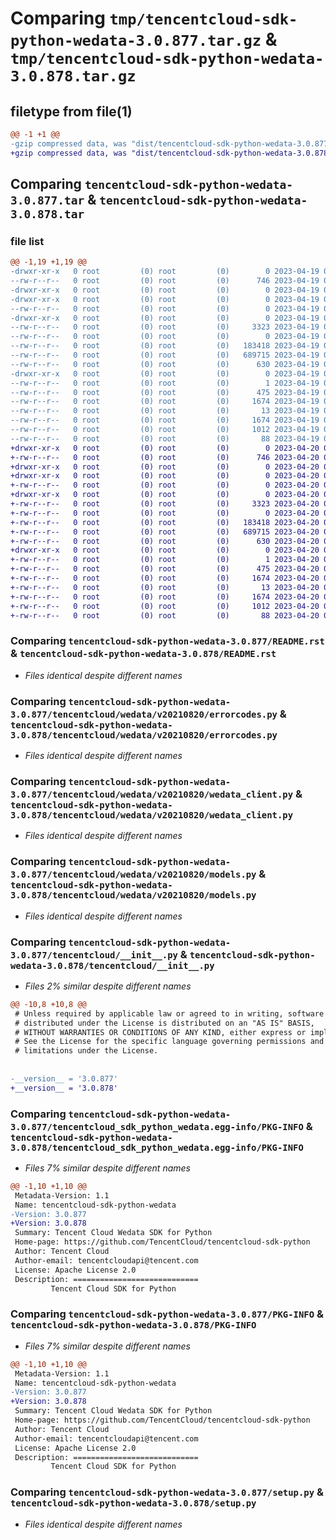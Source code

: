 # Comparing `tmp/tencentcloud-sdk-python-wedata-3.0.877.tar.gz` & `tmp/tencentcloud-sdk-python-wedata-3.0.878.tar.gz`

## filetype from file(1)

```diff
@@ -1 +1 @@
-gzip compressed data, was "dist/tencentcloud-sdk-python-wedata-3.0.877.tar", last modified: Wed Apr 19 09:45:11 2023, max compression
+gzip compressed data, was "dist/tencentcloud-sdk-python-wedata-3.0.878.tar", last modified: Thu Apr 20 00:56:29 2023, max compression
```

## Comparing `tencentcloud-sdk-python-wedata-3.0.877.tar` & `tencentcloud-sdk-python-wedata-3.0.878.tar`

### file list

```diff
@@ -1,19 +1,19 @@
-drwxr-xr-x   0 root         (0) root         (0)        0 2023-04-19 09:45:11.000000 tencentcloud-sdk-python-wedata-3.0.877/
--rw-r--r--   0 root         (0) root         (0)      746 2023-04-19 09:45:10.000000 tencentcloud-sdk-python-wedata-3.0.877/README.rst
-drwxr-xr-x   0 root         (0) root         (0)        0 2023-04-19 09:45:11.000000 tencentcloud-sdk-python-wedata-3.0.877/tencentcloud/
-drwxr-xr-x   0 root         (0) root         (0)        0 2023-04-19 09:45:11.000000 tencentcloud-sdk-python-wedata-3.0.877/tencentcloud/wedata/
--rw-r--r--   0 root         (0) root         (0)        0 2023-04-19 09:45:10.000000 tencentcloud-sdk-python-wedata-3.0.877/tencentcloud/wedata/__init__.py
-drwxr-xr-x   0 root         (0) root         (0)        0 2023-04-19 09:45:11.000000 tencentcloud-sdk-python-wedata-3.0.877/tencentcloud/wedata/v20210820/
--rw-r--r--   0 root         (0) root         (0)     3323 2023-04-19 09:45:11.000000 tencentcloud-sdk-python-wedata-3.0.877/tencentcloud/wedata/v20210820/errorcodes.py
--rw-r--r--   0 root         (0) root         (0)        0 2023-04-19 09:45:11.000000 tencentcloud-sdk-python-wedata-3.0.877/tencentcloud/wedata/v20210820/__init__.py
--rw-r--r--   0 root         (0) root         (0)   183418 2023-04-19 09:45:11.000000 tencentcloud-sdk-python-wedata-3.0.877/tencentcloud/wedata/v20210820/wedata_client.py
--rw-r--r--   0 root         (0) root         (0)   689715 2023-04-19 09:45:11.000000 tencentcloud-sdk-python-wedata-3.0.877/tencentcloud/wedata/v20210820/models.py
--rw-r--r--   0 root         (0) root         (0)      630 2023-04-19 09:45:10.000000 tencentcloud-sdk-python-wedata-3.0.877/tencentcloud/__init__.py
-drwxr-xr-x   0 root         (0) root         (0)        0 2023-04-19 09:45:11.000000 tencentcloud-sdk-python-wedata-3.0.877/tencentcloud_sdk_python_wedata.egg-info/
--rw-r--r--   0 root         (0) root         (0)        1 2023-04-19 09:45:11.000000 tencentcloud-sdk-python-wedata-3.0.877/tencentcloud_sdk_python_wedata.egg-info/dependency_links.txt
--rw-r--r--   0 root         (0) root         (0)      475 2023-04-19 09:45:11.000000 tencentcloud-sdk-python-wedata-3.0.877/tencentcloud_sdk_python_wedata.egg-info/SOURCES.txt
--rw-r--r--   0 root         (0) root         (0)     1674 2023-04-19 09:45:11.000000 tencentcloud-sdk-python-wedata-3.0.877/tencentcloud_sdk_python_wedata.egg-info/PKG-INFO
--rw-r--r--   0 root         (0) root         (0)       13 2023-04-19 09:45:11.000000 tencentcloud-sdk-python-wedata-3.0.877/tencentcloud_sdk_python_wedata.egg-info/top_level.txt
--rw-r--r--   0 root         (0) root         (0)     1674 2023-04-19 09:45:11.000000 tencentcloud-sdk-python-wedata-3.0.877/PKG-INFO
--rw-r--r--   0 root         (0) root         (0)     1012 2023-04-19 09:45:10.000000 tencentcloud-sdk-python-wedata-3.0.877/setup.py
--rw-r--r--   0 root         (0) root         (0)       88 2023-04-19 09:45:11.000000 tencentcloud-sdk-python-wedata-3.0.877/setup.cfg
+drwxr-xr-x   0 root         (0) root         (0)        0 2023-04-20 00:56:29.000000 tencentcloud-sdk-python-wedata-3.0.878/
+-rw-r--r--   0 root         (0) root         (0)      746 2023-04-20 00:56:29.000000 tencentcloud-sdk-python-wedata-3.0.878/README.rst
+drwxr-xr-x   0 root         (0) root         (0)        0 2023-04-20 00:56:29.000000 tencentcloud-sdk-python-wedata-3.0.878/tencentcloud/
+drwxr-xr-x   0 root         (0) root         (0)        0 2023-04-20 00:56:29.000000 tencentcloud-sdk-python-wedata-3.0.878/tencentcloud/wedata/
+-rw-r--r--   0 root         (0) root         (0)        0 2023-04-20 00:56:29.000000 tencentcloud-sdk-python-wedata-3.0.878/tencentcloud/wedata/__init__.py
+drwxr-xr-x   0 root         (0) root         (0)        0 2023-04-20 00:56:29.000000 tencentcloud-sdk-python-wedata-3.0.878/tencentcloud/wedata/v20210820/
+-rw-r--r--   0 root         (0) root         (0)     3323 2023-04-20 00:56:29.000000 tencentcloud-sdk-python-wedata-3.0.878/tencentcloud/wedata/v20210820/errorcodes.py
+-rw-r--r--   0 root         (0) root         (0)        0 2023-04-20 00:56:29.000000 tencentcloud-sdk-python-wedata-3.0.878/tencentcloud/wedata/v20210820/__init__.py
+-rw-r--r--   0 root         (0) root         (0)   183418 2023-04-20 00:56:29.000000 tencentcloud-sdk-python-wedata-3.0.878/tencentcloud/wedata/v20210820/wedata_client.py
+-rw-r--r--   0 root         (0) root         (0)   689715 2023-04-20 00:56:29.000000 tencentcloud-sdk-python-wedata-3.0.878/tencentcloud/wedata/v20210820/models.py
+-rw-r--r--   0 root         (0) root         (0)      630 2023-04-20 00:56:29.000000 tencentcloud-sdk-python-wedata-3.0.878/tencentcloud/__init__.py
+drwxr-xr-x   0 root         (0) root         (0)        0 2023-04-20 00:56:29.000000 tencentcloud-sdk-python-wedata-3.0.878/tencentcloud_sdk_python_wedata.egg-info/
+-rw-r--r--   0 root         (0) root         (0)        1 2023-04-20 00:56:29.000000 tencentcloud-sdk-python-wedata-3.0.878/tencentcloud_sdk_python_wedata.egg-info/dependency_links.txt
+-rw-r--r--   0 root         (0) root         (0)      475 2023-04-20 00:56:29.000000 tencentcloud-sdk-python-wedata-3.0.878/tencentcloud_sdk_python_wedata.egg-info/SOURCES.txt
+-rw-r--r--   0 root         (0) root         (0)     1674 2023-04-20 00:56:29.000000 tencentcloud-sdk-python-wedata-3.0.878/tencentcloud_sdk_python_wedata.egg-info/PKG-INFO
+-rw-r--r--   0 root         (0) root         (0)       13 2023-04-20 00:56:29.000000 tencentcloud-sdk-python-wedata-3.0.878/tencentcloud_sdk_python_wedata.egg-info/top_level.txt
+-rw-r--r--   0 root         (0) root         (0)     1674 2023-04-20 00:56:29.000000 tencentcloud-sdk-python-wedata-3.0.878/PKG-INFO
+-rw-r--r--   0 root         (0) root         (0)     1012 2023-04-20 00:56:29.000000 tencentcloud-sdk-python-wedata-3.0.878/setup.py
+-rw-r--r--   0 root         (0) root         (0)       88 2023-04-20 00:56:29.000000 tencentcloud-sdk-python-wedata-3.0.878/setup.cfg
```

### Comparing `tencentcloud-sdk-python-wedata-3.0.877/README.rst` & `tencentcloud-sdk-python-wedata-3.0.878/README.rst`

 * *Files identical despite different names*

### Comparing `tencentcloud-sdk-python-wedata-3.0.877/tencentcloud/wedata/v20210820/errorcodes.py` & `tencentcloud-sdk-python-wedata-3.0.878/tencentcloud/wedata/v20210820/errorcodes.py`

 * *Files identical despite different names*

### Comparing `tencentcloud-sdk-python-wedata-3.0.877/tencentcloud/wedata/v20210820/wedata_client.py` & `tencentcloud-sdk-python-wedata-3.0.878/tencentcloud/wedata/v20210820/wedata_client.py`

 * *Files identical despite different names*

### Comparing `tencentcloud-sdk-python-wedata-3.0.877/tencentcloud/wedata/v20210820/models.py` & `tencentcloud-sdk-python-wedata-3.0.878/tencentcloud/wedata/v20210820/models.py`

 * *Files identical despite different names*

### Comparing `tencentcloud-sdk-python-wedata-3.0.877/tencentcloud/__init__.py` & `tencentcloud-sdk-python-wedata-3.0.878/tencentcloud/__init__.py`

 * *Files 2% similar despite different names*

```diff
@@ -10,8 +10,8 @@
 # Unless required by applicable law or agreed to in writing, software
 # distributed under the License is distributed on an "AS IS" BASIS,
 # WITHOUT WARRANTIES OR CONDITIONS OF ANY KIND, either express or implied.
 # See the License for the specific language governing permissions and
 # limitations under the License.
 
 
-__version__ = '3.0.877'
+__version__ = '3.0.878'
```

### Comparing `tencentcloud-sdk-python-wedata-3.0.877/tencentcloud_sdk_python_wedata.egg-info/PKG-INFO` & `tencentcloud-sdk-python-wedata-3.0.878/tencentcloud_sdk_python_wedata.egg-info/PKG-INFO`

 * *Files 7% similar despite different names*

```diff
@@ -1,10 +1,10 @@
 Metadata-Version: 1.1
 Name: tencentcloud-sdk-python-wedata
-Version: 3.0.877
+Version: 3.0.878
 Summary: Tencent Cloud Wedata SDK for Python
 Home-page: https://github.com/TencentCloud/tencentcloud-sdk-python
 Author: Tencent Cloud
 Author-email: tencentcloudapi@tencent.com
 License: Apache License 2.0
 Description: ============================
         Tencent Cloud SDK for Python
```

### Comparing `tencentcloud-sdk-python-wedata-3.0.877/PKG-INFO` & `tencentcloud-sdk-python-wedata-3.0.878/PKG-INFO`

 * *Files 7% similar despite different names*

```diff
@@ -1,10 +1,10 @@
 Metadata-Version: 1.1
 Name: tencentcloud-sdk-python-wedata
-Version: 3.0.877
+Version: 3.0.878
 Summary: Tencent Cloud Wedata SDK for Python
 Home-page: https://github.com/TencentCloud/tencentcloud-sdk-python
 Author: Tencent Cloud
 Author-email: tencentcloudapi@tencent.com
 License: Apache License 2.0
 Description: ============================
         Tencent Cloud SDK for Python
```

### Comparing `tencentcloud-sdk-python-wedata-3.0.877/setup.py` & `tencentcloud-sdk-python-wedata-3.0.878/setup.py`

 * *Files identical despite different names*

